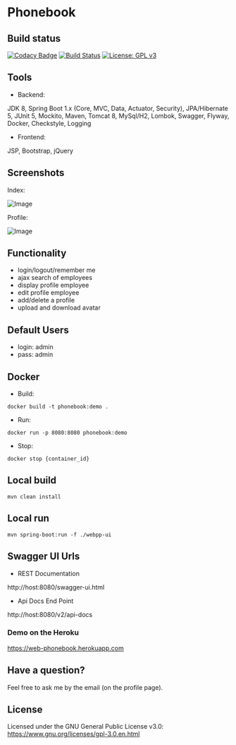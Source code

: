 # Phonebook 

## Build status
[![Codacy Badge](https://api.codacy.com/project/badge/Grade/297a8adb85224fc7a6dc2b8fdf2c5232)](https://www.codacy.com/app/evgeniy/Phonebook)
[![Build Status](https://travis-ci.org/roldevg/phonebook.svg?branch=master)](https://travis-ci.org/roldevg/phonebook)
[![License: GPL v3](https://img.shields.io/badge/License-GPL%20v3-blue.svg)](https://www.gnu.org/licenses/gpl-3.0)

## Tools

- Backend: 

JDK 8, Spring Boot 1.x (Core, MVC, Data, Actuator, Security),
JPA/Hibernate 5, JUnit 5, Mockito, Maven, Tomcat 8, MySql/H2, Lombok, 
Swagger, Flyway, Docker, Checkstyle, Logging

- Frontend:

JSP, Bootstrap, jQuery
  
## Screenshots

Index: 

![Image](https://i.gyazo.com/1a933394d633716e6149808cb1a3ae95.png)

Profile: 

![Image](https://i.gyazo.com/c25878f30dd2d5bde4decc5cd48f8d88.png)

## Functionality

+ login/logout/remember me
+ ajax search of employees 
+ display profile employee 
+ edit profile employee 
+ add/delete a profile
+ upload and download avatar

## Default Users

- login: admin
- pass: admin

## Docker

- Build:

```
docker build -t phonebook:demo .
```

- Run:

```
docker run -p 8080:8080 phonebook:demo
```

- Stop:

```
docker stop {container_id}
```

## Local build

```
mvn clean install
```

## Local run 

```
mvn spring-boot:run -f ./webpp-ui
```

## Swagger UI Urls

- REST Documentation

http://host:8080/swagger-ui.html

- Api Docs End Point

http://host:8080/v2/api-docs

### Demo on the Heroku

https://web-phonebook.herokuapp.com

## Have a question?

Feel free to ask me by the email (on the profile page).

## License

Licensed under the GNU General Public License v3.0: https://www.gnu.org/licenses/gpl-3.0.en.html
